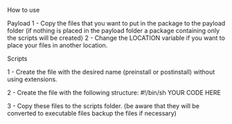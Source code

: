 How to use

Payload
1 - Copy the files that you want to put in the package to the payload folder (if nothing is placed in the payload folder a package containing only the scripts will be created)
2 - Change the LOCATION variable if you want to place your files in another location.

Scripts

1 - Create the file with the desired name (preinstall or postinstall) without using extensions.

2 - Create the file with the following structure:
#!/bin/sh
YOUR CODE HERE

3 - Copy these files to the scripts folder. (be aware that they will be converted to executable files backup the files if necessary)